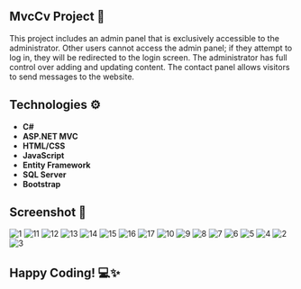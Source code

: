 ## MvcCv Project 🚀

This project includes an admin panel that is exclusively accessible to the administrator. Other users cannot access the admin panel; if they attempt to log in, they will be redirected to the login screen. The administrator has full control over adding and updating content.
The contact panel allows visitors to send messages to the website.

## Technologies ⚙️

- **C#**
- **ASP.NET MVC**
- **HTML/CSS**
- **JavaScript**
- **Entity Framework**
- **SQL Server**
- **Bootstrap**

## Screenshot 📸

![1](https://github.com/user-attachments/assets/7cb96345-0631-4a28-b734-2e944e5fb3bc)
![11](https://github.com/user-attachments/assets/a15dfdba-1703-46c9-bba8-468e5876a89d)
![12](https://github.com/user-attachments/assets/0edaab6f-3e68-4c25-9146-33e9acbcbee4)
![13](https://github.com/user-attachments/assets/a6353ee8-3efd-472e-87ad-cf2a453a2926)
![14](https://github.com/user-attachments/assets/e66144a7-81e0-4393-a63a-e38236a069da)
![15](https://github.com/user-attachments/assets/63e65bd2-4761-445c-838f-ce6facef4111)
![16](https://github.com/user-attachments/assets/82990001-491c-4e6b-a47b-00ab6c214945)
![17](https://github.com/user-attachments/assets/88e4de6b-15f6-469f-a1bd-b11e4078bc12)
![10](https://github.com/user-attachments/assets/f45ae612-9a69-468f-98c2-c4efa8afafb8)
![9](https://github.com/user-attachments/assets/4d10245c-ebfa-48d0-b2f6-5f1249a26073)
![8](https://github.com/user-attachments/assets/830dacef-2177-4071-b8af-baf0deb8547f)
![7](https://github.com/user-attachments/assets/af983db9-875a-4052-b7b2-9d967094cb8e)
![6](https://github.com/user-attachments/assets/00b2bdd1-56b3-426e-b256-5262d39283b7)
![5](https://github.com/user-attachments/assets/4d41217a-e648-4b60-8c42-fd67a830715b)
![4](https://github.com/user-attachments/assets/d4a2c87b-e1f5-4a1a-a91f-dd172780f0a7)
![2](https://github.com/user-attachments/assets/e9f82b9b-31c0-4c2e-b464-3000779866f0)
![3](https://github.com/user-attachments/assets/14428bd8-8ccf-4a40-b903-21adc6cc77d9)

## Happy Coding! 💻✨

